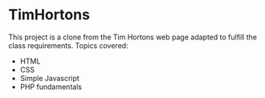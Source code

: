 # TimHortons
This project is a clone from the Tim Hortons web page adapted to fulfill the class requirements. 
Topics covered: 
- HTML
- CSS
- Simple Javascript
- PHP fundamentals
